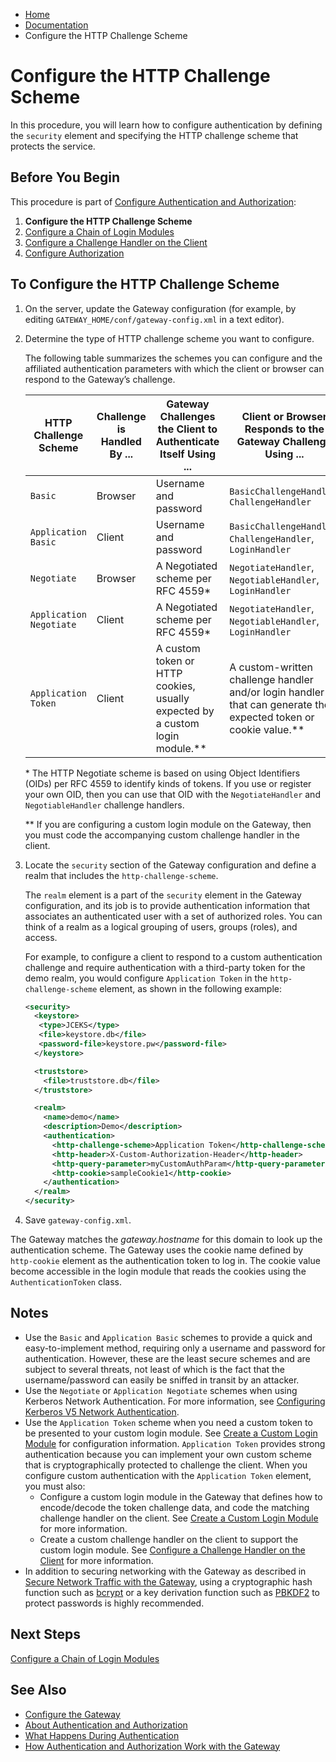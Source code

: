 -   [Home](../../index.md)
-   [Documentation](../index.md)
-   Configure the HTTP Challenge Scheme

Configure the HTTP Challenge Scheme
==========================================================================================

In this procedure, you will learn how to configure authentication by defining the `security` element and specifying the HTTP challenge scheme that protects the service.

Before You Begin
----------------

This procedure is part of [Configure Authentication and Authorization](o_auth_configure.md):

1.  **Configure the HTTP Challenge Scheme**
2.  [Configure a Chain of Login Modules](p_auth_configure_login_module.md)
3.  [Configure a Challenge Handler on the Client](p_auth_configure_challenge_handler.md)
4.  [Configure Authorization](p_authorization_configure.md)

To Configure the HTTP Challenge Scheme
--------------------------------------

1.  On the server, update the Gateway configuration (for example, by editing `GATEWAY_HOME/conf/gateway-config.xml` in a text editor).
2.  Determine the type of HTTP challenge scheme you want to configure.

    The following table summarizes the schemes you can configure and the affiliated authentication parameters with which the client or browser can respond to the Gateway’s challenge.

    | HTTP Challenge Scheme   | Challenge is Handled By ... | Gateway Challenges the Client to Authenticate Itself Using ...                 | Client or Browser Responds to the Gateway Challenge Using ...                                                  |
    |-------------------------|-----------------------------|--------------------------------------------------------------------------------|-------------------------------------------------------------------------------------------------------------------|
    | `Basic`                 | Browser                     | Username and password                                                          | `BasicChallengeHandler`, `ChallengeHandler`                                                                        |
    | `Application Basic`     | Client                      | Username and password                                                          | `BasicChallengeHandler`, `ChallengeHandler`, `LoginHandler`                                                         |
    | `Negotiate`             | Browser                     | A Negotiated scheme per RFC 4559\*                                             | `NegotiateHandler`, `NegotiableHandler`, `LoginHandler`                                                             |
    | `Application Negotiate` | Client                      | A Negotiated scheme per RFC 4559\*                                             | `NegotiateHandler`, `NegotiableHandler`, `LoginHandler`                                                             |
    | `Application Token`     | Client                      | A custom token or HTTP cookies, usually expected by a custom login module.\*\* | A custom-written challenge handler and/or login handler that can generate the expected token or cookie value.\*\* |

    \* The HTTP Negotiate scheme is based on using Object Identifiers (OIDs) per RFC 4559 to identify kinds of tokens. If you use or register your own OID, then you can use that OID with the `NegotiateHandler` and `NegotiableHandler` challenge handlers.

    \*\* If you are configuring a custom login module on the Gateway, then you must code the accompanying custom challenge handler in the client.

3.  Locate the `security` section of the Gateway configuration and define a realm that includes the `http-challenge-scheme`.

    The `realm` element is a part of the `security` element in the Gateway configuration, and its job is to provide authentication information that associates an authenticated user with a set of authorized roles. You can think of a realm as a logical grouping of users, groups (roles), and access.

    For example, to configure a client to respond to a custom authentication challenge and require authentication with a third-party token for the demo realm, you would configure `Application Token` in the `http-challenge-scheme` element, as shown in the following example:

    ``` xml
    <security>
      <keystore>
       <type>JCEKS</type>
       <file>keystore.db</file>
       <password-file>keystore.pw</password-file>
      </keystore>

      <truststore>
        <file>truststore.db</file>
      </truststore>

      <realm>
        <name>demo</name>
        <description>Demo</description>
        <authentication>
          <http-challenge-scheme>Application Token</http-challenge-scheme>
          <http-header>X-Custom-Authorization-Header</http-header>
          <http-query-parameter>myCustomAuthParam</http-query-parameter>
          <http-cookie>sampleCookie1</http-cookie>
        </authentication>  
      </realm>
    </security>
    ```

4.  Save `gateway-config.xml`.

The Gateway matches the <span class="brush: js; highlight: [6]; toolbar: false;">*gateway.hostname*</span> for this domain to look up the authentication scheme. The Gateway uses the cookie name defined by `http-cookie` element as the authentication token to log in. The cookie value become accessible in the login module that reads the cookies using the `AuthenticationToken` class.

Notes
-----

-   Use the `Basic` and `Application Basic` schemes to provide a quick and easy-to-implement method, requiring only a username and password for authentication. However, these are the least secure schemes and are subject to several threats, not least of which is the fact that the username/password can easily be sniffed in transit by an attacker.
-   Use the `Negotiate` or `Application Negotiate` schemes when using Kerberos Network Authentication. For more information, see [Configuring Kerberos V5 Network Authentication](o_kerberos.md).
-   Use the `Application Token` scheme when you need a custom token to be presented to your custom login module. See [Create a Custom Login Module](p_auth_configure_custom_login_module.md) for configuration information. `Application Token` provides strong authentication because you can implement your own custom scheme that is cryptographically protected to challenge the client. When you configure custom authentication with the `Application Token` element, you must also:
    -   Configure a custom login module in the Gateway that defines how to encode/decode the token challenge data, and code the matching challenge handler on the client. See [Create a Custom Login Module](p_auth_configure_custom_login_module.md) for more information.
    -   Create a custom challenge handler on the client to support the custom login module. See [Configure a Challenge Handler on the Client](p_auth_configure_challenge_handler.md) for more information.
-   In addition to securing networking with the Gateway as described in [Secure Network Traffic with the Gateway](../security/o_tls.md), using a cryptographic hash function such as [bcrypt](http://en.wikipedia.org/wiki/Bcrypt) or a key derivation function such as [PBKDF2](http://en.wikipedia.org/wiki/PBKDF2) to protect passwords is highly recommended.

Next Steps
----------

[Configure a Chain of Login Modules](p_auth_configure_login_module.md)

See Also
------------------------------

-   [Configure the Gateway](../admin-reference/o_configure_gateway_checklist.md)
-   [About Authentication and Authorization](c_auth_about.md)
-   [What Happens During Authentication](u_authentication_gateway_client_interactions.md)
-   [How Authentication and Authorization Work with the Gateway](u_auth_how_it_works_with_the_gateway.md)
